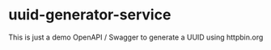 # uuid-generator-service
This is just a demo OpenAPI / Swagger to generate a UUID using httpbin.org
